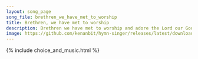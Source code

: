 ```yaml
---
layout: song_page
song_file: brethren_we_have_met_to_worship
title: Brethren, we have met to worship
description: Brethren we have met to worship and adore the Lord our God. Will you pray with all your power while we try to preach the word? All is vain unless the ... christian 4part acapella 4verse musicbyother textbyother 
image: https://github.com/kenanbit/hymn-singer/releases/latest/download/brethren_we_have_met_to_worship-trad.png
---
```


{% include choice_and_music.html %}